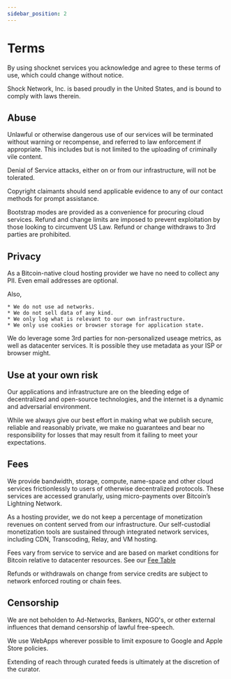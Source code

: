 ```yaml
---
sidebar_position: 2
---
```


# Terms

By using shocknet services you acknowledge and agree to these terms of use, which could change without notice.

Shock Network, Inc. is based proudly in the United States, and is bound to comply with laws therein. 

## Abuse

Unlawful or otherwise dangerous use of our services will be terminated without warning or recompense, and referred to law enforcement if appropriate. This includes but is not limited to the uploading of criminally vile content.

Denial of Service attacks, either on or from our infrastructure, will not be tolerated.

Copyright claimants should send applicable evidence to any of our contact methods for prompt assistance.

Bootstrap modes are provided as a convenience for procuring cloud services. Refund and change limits are imposed to prevent exploitation by those looking to circumvent US Law. Refund or change withdraws to 3rd parties are prohibited.

## Privacy

As a Bitcoin-native cloud hosting provider we have no need to collect any PII. Even email addresses are optional. 

Also,

    * We do not use ad networks.
    * We do not sell data of any kind.
    * We only log what is relevant to our own infrastructure.
    * We only use cookies or browser storage for application state.

We do leverage some 3rd parties for non-personalized useage metrics, as well as datacenter services. It is possible they use metadata as your ISP or browser might.

## Use at your own risk

Our applications and infrastructure are on the bleeding edge of decentralized and open-source technologies, and the internet is a dynamic and adversarial environment.

While we always give our best effort in making what we publish secure, reliable and reasonably private, we make no guarantees and bear no responsibility for losses that may result from it failing to meet your expectations.

## Fees

We provide bandwidth, storage, compute, name-space and other cloud services frictionlessly to users of otherwise decentralized protocols. These services are accessed granularly, using micro-payments over Bitcoin’s Lightning Network.

As a hosting provider, we do not keep a percentage of monetization revenues on content served from our infrastructure. Our self-custodial monetization tools are sustained through integrated network services, including CDN, Transcoding, Relay, and VM hosting.

Fees vary from service to service and are based on market conditions for Bitcoin relative to datacenter resources. See our [Fee Table](https://docs.shock.network/fee_table.json)

Refunds or withdrawals on change from service credits are subject to network enforced routing or chain fees.

## Censorship

We are not beholden to Ad-Networks, Bankers, NGO's, or other external influences that demand censorship of lawful free-speech.

We use WebApps wherever possible to limit exposure to Google and Apple Store policies.

Extending of reach through curated feeds is ultimately at the discretion of the curator.
